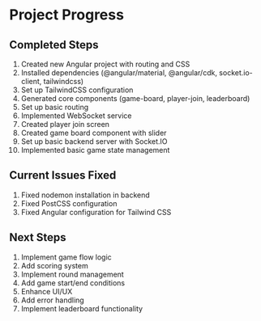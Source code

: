 # Project Progress

## Completed Steps
1. Created new Angular project with routing and CSS
2. Installed dependencies (@angular/material, @angular/cdk, socket.io-client, tailwindcss)
3. Set up TailwindCSS configuration
4. Generated core components (game-board, player-join, leaderboard)
5. Set up basic routing
6. Implemented WebSocket service
7. Created player join screen
8. Created game board component with slider
9. Set up basic backend server with Socket.IO
10. Implemented basic game state management

## Current Issues Fixed
1. Fixed nodemon installation in backend
2. Fixed PostCSS configuration
3. Fixed Angular configuration for Tailwind CSS

## Next Steps
1. Implement game flow logic
2. Add scoring system
3. Implement round management
4. Add game start/end conditions
5. Enhance UI/UX
6. Add error handling
7. Implement leaderboard functionality 